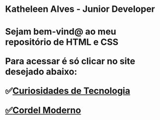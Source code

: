 
<h1>Katheleen Alves - Junior Developer<h1>

<p>Sejam bem-vind@ ao meu repositório de HTML e CSS<p>
Para acessar é só clicar no site desejado abaixo:<br>

✅<a href="https://katheleenalves.github.io/html-css/site-android/android.html" target="blank">Curiosidades de Tecnologia<br>

✅<a href="https://katheleenalves.github.io/html-css/site-cordelmoderno/" target="blank">Cordel Moderno
<br>
